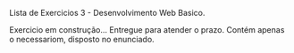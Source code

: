 Lista de Exercicios 3 - Desenvolvimento Web Basico.

Exercicio em construção...
Entregue para atender o prazo.
Contém apenas o necessariom, disposto no enunciado.
